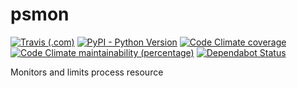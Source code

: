 # psmon

[![Travis (.com)](https://img.shields.io/travis/com/rkkautsar/psmon.svg)](https://travis-ci.com/rkkautsar/psmon)
[![PyPI - Python Version](https://img.shields.io/pypi/pyversions/psmon.svg)](https://pypi.org/project/psmon)
[![Code Climate coverage](https://img.shields.io/codeclimate/coverage/rkkautsar/psmon.svg)](https://codeclimate.com/github/rkkautsar/psmon)
[![Code Climate maintainability (percentage)](https://img.shields.io/codeclimate/maintainability-percentage/rkkautsar/psmon.svg)](https://codeclimate.com/github/rkkautsar/psmon)
[![Dependabot Status](https://api.dependabot.com/badges/status?host=github&repo=rkkautsar/psmon)](https://dependabot.com)

Monitors and limits process resource
